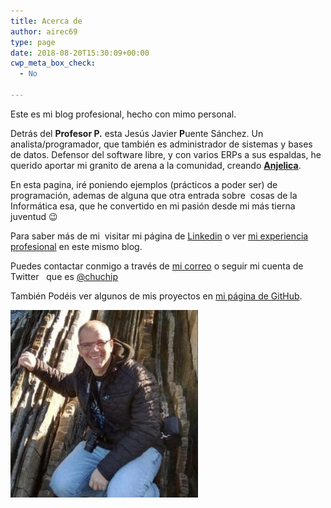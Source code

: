 ```yaml
---
title: Acerca de
author: airec69
type: page
date: 2018-08-20T15:30:09+00:00
cwp_meta_box_check:
  - No

---
```

Este es mi blog profesional, hecho con mimo personal.

Detrás del **Profesor P.** esta Jesús Javier **P**uente Sánchez. Un analista/programador, que también es administrador de sistemas y bases de datos. Defensor del software libre, y con varios ERPs a sus espaldas, he querido aportar mi granito de arena a la comunidad, creando **<a href="http://anjelica.sf.net/" target="_blank" rel="noopener">Anjelica</a>**.

En esta pagina, iré poniendo ejemplos (prácticos a poder ser) de programación, ademas de alguna que otra entrada sobre  cosas de la Informática esa, que he convertido en mi pasión desde mi más tierna juventud 😉

Para saber más de mi  visitar mi página de <a href="https://www.linkedin.com/in/jesus-javier-puente/" target="_blank" rel="noopener">Linkedin</a> o ver [mi experiencia profesional][1] en este mismo blog.

Puedes contactar conmigo a través de <a href="mailto:chuchip@gmail.com" target="_blank" rel="noopener"> mi correo</a> o seguir mi cuenta de  Twitter   que es <a href="https://twitter.com/chuchip" target="_blank" rel="noopener">@chuchip</a>

También Podéis ver algunos de mis proyectos en <a href="https://github.com/chuchip" target="_blank" rel="noopener">mi página de GitHub</a>.

<img class="alignnone size-medium wp-image-254" src="/img/2018/09/yo-300x300.jpg" alt="" width="300" height="300"/>

 [1]: /experiencia-laboral/